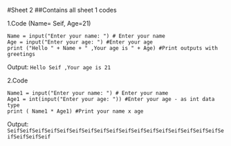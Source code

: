 #Sheet 2
##Contains all sheet 1 codes

1.Code (Name= Seif, Age=21)
~~~
Name = input("Enter your name: ") # Enter your name
Age = input("Enter your age: ") #Enter your age 
print ("Hello " + Name + " ,Your age is " + Age) #Print outputs with greetings
~~~
Output: `Hello Seif ,Your age is 21`

2.Code
~~~
Name1 = input("Enter your name: ") # Enter your name
Age1 = int(input("Enter your age: ")) #Enter your age - as int data type
print ( Name1 * Age1) #Print your name x age
~~~
Output: `SeifSeifSeifSeifSeifSeifSeifSeifSeifSeifSeifSeifSeifSeifSeifSeifSeifSeifSeifSeifSeif`
